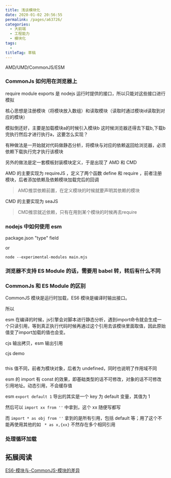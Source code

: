 ```yaml
---
title: 浅谈模块化
date: 2020-01-02 20:56:55
permalink: /pages/a63726/
categories: 
  - 大前端
  - 工程能力
  - 模块化
tags: 
  - 
titleTag: 草稿
---
```


AMD/UMD/CommonJS/ESM

### CommonJs 如何用在浏览器上

require module exports 是 nodejs 运行时提供的接口，所以只能对这些接口进行模拟

核心思想是注册模块（将模块放入数组）和读取模块（读取时通过模块id读取到对应的模块）

模拟倒还好，主要是加载模块a的时候引入模块b 这时候浏览器还得去下载b,下载b完执行然后才进行执行a，这要怎么实现？

有种做法是一开始就对代码做静态分析，将模块与对应的依赖返回给浏览器，必须依赖下载执行完才执行该模块

另外的做法是定一套模板封装模块定义，于是出现了 AMD 和 CMD 

AMD 的主要实现为 requireJS ，定义了两个函数 define 和 require ，前者注册模块，后者添加依赖及依赖模块加载完后的回调
> AMD推崇依赖前置，在定义模块的时候就要声明其依赖的模块 

CMD 的主要实现为 seaJS 
> CMD推崇就近依赖，只有在用到某个模块的时候再去require 

### nodejs 中如何使用 esm

package.json "type" field

or
```
node --experimental-modules main.mjs
```
### 浏览器不支持 ES Module 的话，需要用 babel 转，转后有什么不同

### CommonJs 和 ES Module 的区别

CommonJS 模块是运行时加载，ES6 模块是编译时输出接口。

所以

esm 在编译的时候，js引擎会对脚本进行静态分析，遇到import命令就会生成一个只读引用，等到真正执行代码时候再通过这个引用去该模块里面取值，因此原始值变了import加载的值也会变。




cjs 输出拷贝，esm 输出引用

cjs demo
```js

```

this 值不同，前者为模块对象，后者为 undefined，同时也说明了作用域不同

esm 的 import 有 const 的效果，即基础类型的话不可修改，对象的话不可修改引用地址。动态引用，不会缓存值

esm `export default 1` 导出的其实是一个 key 为 default 变量，其值为 1

然后可以 `import xx from ''` 中拿到，这个 xx 随便写都写

而 `import * as obj from ''` 拿到的是所有引用，包括 default 等；用了这个不能再使用其他的如 ` * as x,{xx}` 不然存在多个相同引用

### 处理循环加载

## 拓展阅读

[ES6-模块与-CommonJS-模块的差异](http://es6.ruanyifeng.com/#docs/module-loader#ES6-%E6%A8%A1%E5%9D%97%E4%B8%8E-CommonJS-%E6%A8%A1%E5%9D%97%E7%9A%84%E5%B7%AE%E5%BC%82)
